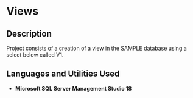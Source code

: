 # Views

<h2>Description</h2>
Project consists of a creation of a view in the SAMPLE database using a select below called V1.
<br />


<h2>Languages and Utilities Used</h2>

- <b>Microsoft SQL Server Management Studio 18</b> 

